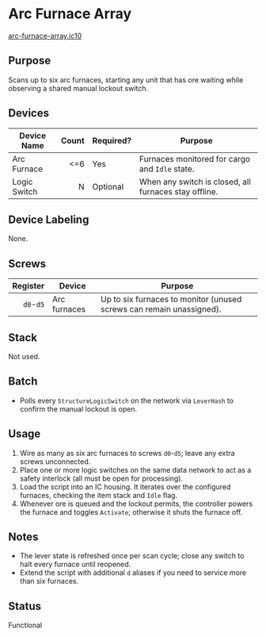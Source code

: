# Arc Furnace Array

[arc-furnace-array.ic10](../../arc-furnace-array.ic10)

## Purpose
Scans up to six arc furnaces, starting any unit that has ore waiting while observing a shared manual lockout switch.

## Devices
| Device Name | Count | Required? | Purpose |
|-------------|------:|-----------|---------|
| Arc Furnace |     <=6 | Yes | Furnaces monitored for cargo and `Idle` state. |
| Logic Switch |     N | Optional | When any switch is closed, all furnaces stay offline. |

## Device Labeling
None.

## Screws
| Register | Device | Purpose |
|---------:|--------|---------|
| `d0`-`d5` | Arc furnaces | Up to six furnaces to monitor (unused screws can remain unassigned). |

## Stack
Not used.

## Batch
- Polls every `StructureLogicSwitch` on the network via `LeverHash` to confirm the manual lockout is open.

## Usage
1. Wire as many as six arc furnaces to screws `d0`-`d5`; leave any extra screws unconnected.
2. Place one or more logic switches on the same data network to act as a safety interlock (all must be open for processing).
3. Load the script into an IC housing. It iterates over the configured furnaces, checking the item stack and `Idle` flag.
4. Whenever ore is queued and the lockout permits, the controller powers the furnace and toggles `Activate`; otherwise it shuts the furnace off.

## Notes
- The lever state is refreshed once per scan cycle; close any switch to halt every furnace until reopened.
- Extend the script with additional `d` aliases if you need to service more than six furnaces.

## Status
Functional
